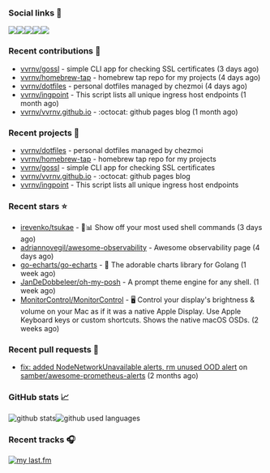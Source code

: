### Social links 🔗
[![](https://img.shields.io/badge/vvrnv.github.io-100000?style=for-the-badge&logo=github&logoColor=white&style=flat-square)](https://vvrnv.github.io/)[![](https://img.shields.io/badge/linkedin-0077B5?style=for-the-badge&logo=linkedin&logoColor=white&style=flat-square)](https://www.linkedin.com/in/valery-voronov)[![](https://img.shields.io/badge/telegram-2CA5E0?style=for-the-badge&logo=telegram&logoColor=white&style=flat-square)](https://t.me/vvoronov)[![](https://img.shields.io/badge/last.fm-D51007?style=for-the-badge&logo=last.fm&logoColor=white&style=flat-square)](https://www.last.fm/user/valera_88)[![](https://img.shields.io/badge/strava-FC4C02?style=for-the-badge&logo=strava&logoColor=white&style=flat-square)](https://www.strava.com/athletes/72534161)

### Recent contributions 👷

- [vvrnv/gossl](https://github.com/vvrnv/gossl) - simple CLI app for checking SSL certificates (3 days ago)
- [vvrnv/homebrew-tap](https://github.com/vvrnv/homebrew-tap) - homebrew tap repo for my projects (4 days ago)
- [vvrnv/dotfiles](https://github.com/vvrnv/dotfiles) - personal dotfiles managed by chezmoi (4 days ago)
- [vvrnv/ingpoint](https://github.com/vvrnv/ingpoint) - This script lists all unique ingress host endpoints (1 month ago)
- [vvrnv/vvrnv.github.io](https://github.com/vvrnv/vvrnv.github.io) - :octocat: github pages blog (1 month ago)

### Recent projects 💩

- [vvrnv/dotfiles](https://github.com/vvrnv/dotfiles) - personal dotfiles managed by chezmoi
- [vvrnv/homebrew-tap](https://github.com/vvrnv/homebrew-tap) - homebrew tap repo for my projects
- [vvrnv/gossl](https://github.com/vvrnv/gossl) - simple CLI app for checking SSL certificates
- [vvrnv/vvrnv.github.io](https://github.com/vvrnv/vvrnv.github.io) - :octocat: github pages blog
- [vvrnv/ingpoint](https://github.com/vvrnv/ingpoint) - This script lists all unique ingress host endpoints

### Recent stars ⭐

- [irevenko/tsukae](https://github.com/irevenko/tsukae) - 🐚📊 Show off your most used shell commands (3 days ago)
- [adriannovegil/awesome-observability](https://github.com/adriannovegil/awesome-observability) - Awesome observability page (4 days ago)
- [go-echarts/go-echarts](https://github.com/go-echarts/go-echarts) - 🎨 The adorable charts library for Golang (1 week ago)
- [JanDeDobbeleer/oh-my-posh](https://github.com/JanDeDobbeleer/oh-my-posh) - A prompt theme engine for any shell. (1 week ago)
- [MonitorControl/MonitorControl](https://github.com/MonitorControl/MonitorControl) - 🖥 Control your display&#39;s brightness &amp; volume on your Mac as if it was a native Apple Display. Use Apple Keyboard keys or custom shortcuts. Shows the native macOS OSDs. (2 weeks ago)

### Recent pull requests 🔨

- [fix: added NodeNetworkUnavailable alerts, rm unused OOD alert](https://github.com/samber/awesome-prometheus-alerts/pull/318) on [samber/awesome-prometheus-alerts](https://github.com/samber/awesome-prometheus-alerts) (2 months ago)

### GitHub stats 📈
![github stats](https://github-readme-stats.vercel.app/api?username=vvrnv&count_private=true&hide_title=true&theme=gotham&hide=stars&hide_rank=true)![github used languages](https://github-readme-stats.vercel.app/api/top-langs?username=vvrnv&layout=compact&theme=gotham&locale=en)

### Recent tracks 🎧
[![my last.fm](https://lastfm-recently-played.vercel.app/api?user=valera_88)](https://www.last.fm/user/valera_88)
